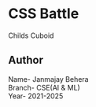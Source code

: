 # CSS Battle
Childs Cuboid

## Author
Name- Janmajay Behera<br>
Branch- CSE(AI & ML) <br>
Year- 2021-2025
